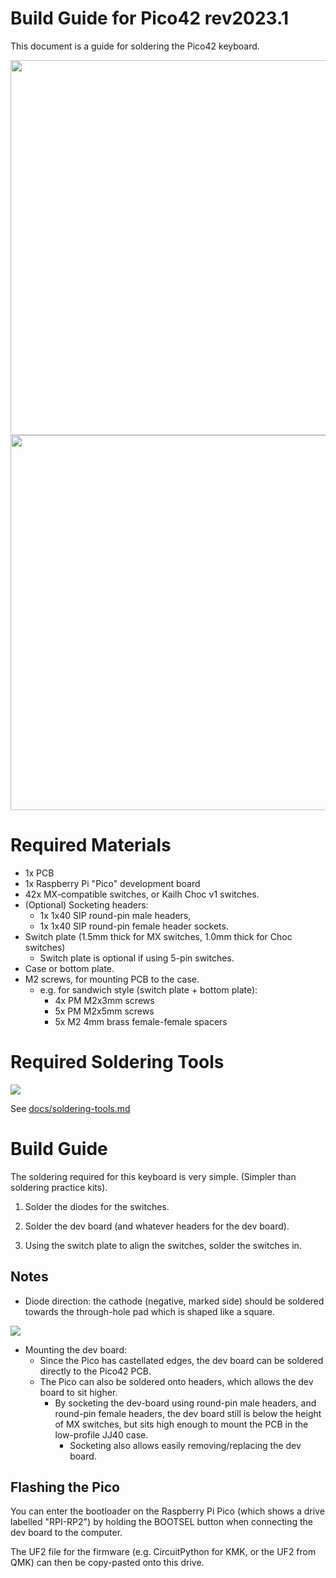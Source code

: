 # Build Guide for Pico42 rev2023.1

This document is a guide for soldering the Pico42 keyboard.

<img src="https://raw.githubusercontent.com/rgoulter/keyboard-labs/master/docs/images/keyboards/pico42/pico42-mx_lowprofile_case.JPG" width="600" />

<img src="https://raw.githubusercontent.com/rgoulter/keyboard-labs/master/docs/images/keyboards/pico42/pico42-choc_sandwich.JPG" width="600" />

# Required Materials

- 1x PCB
- 1x Raspberry Pi "Pico" development board
- 42x MX-compatible switches, or Kailh Choc v1 switches.
- (Optional) Socketing headers:
  - 1x 1x40 SIP round-pin male headers,
  - 1x 1x40 SIP round-pin female header sockets.
- Switch plate (1.5mm thick for MX switches, 1.0mm thick for Choc switches)
  - Switch plate is optional if using 5-pin switches.
- Case or bottom plate.
- M2 screws, for mounting PCB to the case.
  - e.g. for sandwich style (switch plate + bottom plate):
    - 4x PM M2x3mm screws
    - 5x PM M2x5mm screws
    - 5x M2 4mm brass female-female spacers

# Required Soldering Tools

<img src="https://raw.githubusercontent.com/rgoulter/keyboard-labs/master/docs/images/buildlog-rev2021.4-minimal/tools.JPG" />

See [docs/soldering-tools.md](../docs/soldering-tools.md)

# Build Guide

The soldering required for this keyboard is very simple. (Simpler than soldering practice kits).

1. Solder the diodes for the switches.

2. Solder the dev board (and whatever headers for the dev board).

3. Using the switch plate to align the switches, solder the switches in.

## Notes

- Diode direction: the cathode (negative, marked side) should be soldered
  towards the through-hole pad which is shaped like a square.

<img src="https://raw.githubusercontent.com/rgoulter/keyboard-labs/master/docs/images/render-kicad-keyboard-pico42-back-diodes.png" />

- Mounting the dev board:
  - Since the Pico has castellated edges,
    the dev board can be soldered directly to the Pico42 PCB.
  - The Pico can also be soldered onto headers, which allows
    the dev board to sit higher.
    - By socketing the dev-board using round-pin male headers, and round-pin female headers,
      the dev board still is below the height of MX switches, but sits high enough
      to mount the PCB in the low-profile JJ40 case.
      - Socketing also allows easily removing/replacing the dev board.

## Flashing the Pico

You can enter the bootloader on the Raspberry Pi Pico
(which shows a drive labelled "RPI-RP2") by holding the BOOTSEL button
when connecting the dev board to the computer.

The UF2 file for the firmware (e.g. CircuitPython for KMK, or the UF2 from QMK)
can then be copy-pasted onto this drive.
